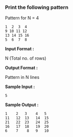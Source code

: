 ### Print the following pattern

Pattern for N = 4
```
1  2  3  4
9 10 11 12
13 14 15 16
5  6  7  8
```
**Input Format :**

N (Total no. of rows)

**Output Format :**

Pattern in N lines

**Sample Input :**

```5```

**Sample Output :**
```
1    2   3    4   5
11   12  13   14  15
21   22  23   24  25
16   17  18   19  20
6    7    8   9   10
```
